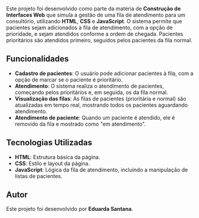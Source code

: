 Este projeto foi desenvolvido como parte da matéria de **Construção de Interfaces Web** que simula a gestão de uma fila de atendimento para um consultório, utilizando **HTML**, **CSS** e **JavaScript**. O sistema permite que pacientes sejam adicionados à fila de atendimento, com a opção de prioridade, e sejam atendidos conforme a ordem de chegada. Pacientes prioritários são atendidos primeiro, seguidos pelos pacientes da fila normal.

## Funcionalidades

- **Cadastro de pacientes**: O usuário pode adicionar pacientes à fila, com a opção de marcar se o paciente é prioritário.
- **Atendimento**: O sistema realiza o atendimento de pacientes, começando pelos prioritários e, em seguida, os da fila normal.
- **Visualização das filas**: As filas de pacientes (prioritária e normal) são atualizadas em tempo real, mostrando todos os pacientes aguardando atendimento.
- **Atendimento de paciente**: Quando um paciente é atendido, ele é removido da fila e mostrado como "em atendimento".

## Tecnologias Utilizadas

- **HTML**: Estrutura básica da página.
- **CSS**: Estilo e layout da página.
- **JavaScript**: Lógica da fila de atendimento, incluindo a manipulação de listas de pacientes.

## Autor

Este projeto foi desenvolvido por **Eduarda Santana**.
